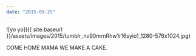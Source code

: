 ```yaml
---
date: "2015-09-25"
---
```


![yo yo]({{ site.baseurl }}/assets/images/2015/tumblr_nv90mrnRhw1r16syio1_1280-576x1024.jpg)

COME HOME MAMA WE MAKE A CAKE.
